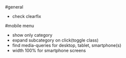 #general
 - check clearfix
 
 #mobile menu
 - show only category
 - expand subcategory on click(toggle class)
 - find media-queries for desktop, tablet, smartphone(s)
 - width 100% for smartphone screens